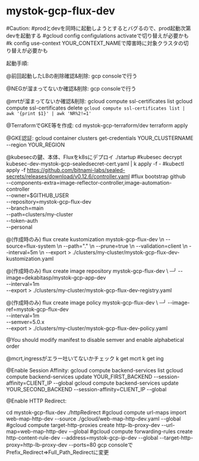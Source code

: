 # mystok-gcp-flux-dev
#Caution:
#prodとdevを同時に起動しようとするとバグるので、prod起動次第devを起動する
#gcloud config configulations activateで切り替えが必要かも
#k config use-context YOUR_CONTEXT_NAMEで障害時に対象クラスタの切り替えが必要かも

起動手順:

@前回起動したLBの削除確認&削除:
gcp consoleで行う

@NEGが溜まってないか確認&削除:
gcp consoleで行う

@mrtが溜まってないか確認&削除:
gcloud compute ssl-certificates list
gcloud compute ssl-certificates delete `gcloud compute ssl-certificates list | awk '{print $1}' | awk 'NR%2!=1'`

@TerraformでGKE等を作成:
cd mystok-gcp-terraform/dev
terraform apply

@GKE認証:
gcloud container clusters get-credentials YOUR_CLUSTERNAME --region YOUR_REGION

@kubesecの鍵、本体、Fluxをk8sにデプロイ
./startup
#kubesec decrypt kubesec-dev-mystok-gcp-sealedsecret-cert.yaml | k apply -f -
#kubectl apply -f https://github.com/bitnami-labs/sealed-secrets/releases/download/v0.12.6/controller.yaml
#flux bootstrap github \
  --components-extra=image-reflector-controller,image-automation-controller \
  --owner=$GITHUB_USER \
  --repository=mystok-gcp-flux-dev \
  --branch=main \
  --path=clusters/my-cluster \
  --token-auth \
  --personal

@(作成時のみ)
flux create kustomization mystok-gcp-flux-dev \\n  --source=flux-system \\n  --path="." \\n  --prune=true \\n  --validation=client \\n  --interval=5m \\n  --export > ./clusters/my-cluster/mystok-gcp-flux-dev-kustomization.yaml

@(作成時のみ)
flux create image repository mystok-gcp-flux-dev \                        ─╯
--image=dekabitasp/mystok-gcp-app-dev \
--interval=1m \
--export > ./clusters/my-cluster/mystok-gcp-flux-dev-registry.yaml

@(作成時のみ)
flux create image policy mystok-gcp-flux-dev \                                                                                                             ─╯
--image-ref=mystok-gcp-flux-dev \
--interval=1m \
--semver=5.0.x \
--export > ./clusters/my-cluster/mystok-gcp-flux-dev-policy.yaml

@You should modify manifest to disable semver and enable alphabetical order

 
@mcrt,ingressがエラー吐いてないかチェック
k get mcrt
k get ing

@Enable Session Affinity:
gcloud compute backend-services list
gcloud compute backend-services update YOUR_FIRST_BACKEND --session-affinity=CLIENT_IP --global
gcloud compute backend-services update YOUR_SECOND_BACKEND --session-affinity=CLIENT_IP --global

@Enable HTTP Redirect:

cd mystok-gcp-flux-dev
./httpRedirect
#gcloud compute url-maps import web-map-http-dev --source ./gcloud/web-map-http-dev.yaml --global
#gcloud compute target-http-proxies create http-lb-proxy-dev --url-map=web-map-http-dev --global
#gcloud compute forwarding-rules create http-content-rule-dev --address=mystok-gcp-ip-dev --global --target-http-proxy=http-lb-proxy-dev --ports=80
gcp consoleでPrefix_Redirect=>Full_Path_Redirectに変更


